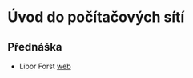 # Úvod do počítačových sítí   
## Přednáška  

- Libor Forst [web](https://www.ms.mff.cuni.cz/~forst/)  
